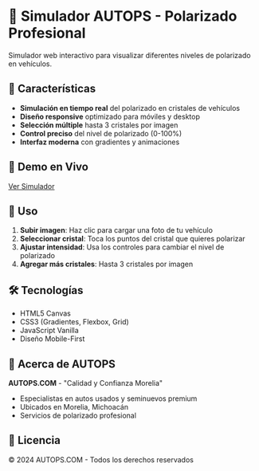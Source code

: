 # 🚗 Simulador AUTOPS - Polarizado Profesional

Simulador web interactivo para visualizar diferentes niveles de polarizado en vehículos.

## 🌟 Características

- **Simulación en tiempo real** del polarizado en cristales de vehículos
- **Diseño responsive** optimizado para móviles y desktop
- **Selección múltiple** hasta 3 cristales por imagen
- **Control preciso** del nivel de polarizado (0-100%)
- **Interfaz moderna** con gradientes y animaciones

## 🚀 Demo en Vivo

[Ver Simulador](https://miguel3349.github.io/TOPS)

## 📱 Uso

1. **Subir imagen**: Haz clic para cargar una foto de tu vehículo
2. **Seleccionar cristal**: Toca los puntos del cristal que quieres polarizar
3. **Ajustar intensidad**: Usa los controles para cambiar el nivel de polarizado
4. **Agregar más cristales**: Hasta 3 cristales por imagen

## 🛠️ Tecnologías

- HTML5 Canvas
- CSS3 (Gradientes, Flexbox, Grid)
- JavaScript Vanilla
- Diseño Mobile-First

## 📍 Acerca de AUTOPS

**AUTOPS.COM** - "Calidad y Confianza Morelia"
- Especialistas en autos usados y seminuevos premium
- Ubicados en Morelia, Michoacán
- Servicios de polarizado profesional

## 📄 Licencia

© 2024 AUTOPS.COM - Todos los derechos reservados
